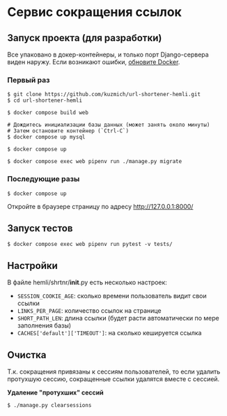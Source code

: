 # Сервис сокращения ссылок


## Запуск проекта (для разработки)
Все упаковано в докер-контейнеры, и только порт Django-сервера виден наружу.
Если возникают ошибки, [обновите Docker](https://docs.docker.com/engine/install/).

### Первый раз
```
$ git clone https://github.com/kuzmich/url-shortener-hemli.git
$ cd url-shortener-hemli

$ docker compose build web

# Дождитесь инициализации базы данных (может занять около минуты)
# Затем остановите контейнер (`Ctrl-C`)
$ docker compose up mysql

$ docker compose up

$ docker compose exec web pipenv run ./manage.py migrate
```

### Последующие разы
```
$ docker compose up
```

Откройте в браузере страницу по адресу http://127.0.0.1:8000/

## Запуск тестов
```
$ docker compose exec web pipenv run pytest -v tests/
```

## Настройки
В файле hemli/shrtnr/__init__.py есть несколько настроек:

- `SESSION_COOKIE_AGE`: сколько времени пользователь видит свои ссылки
- `LINKS_PER_PAGE`: количество ссылок на странице
- `SHORT_PATH_LEN`: длина ссылки (будет расти автоматически по мере заполнения базы)
- `CACHES['default']['TIMEOUT']`: на сколько кешируется ссылка

## Очистка
Т.к. сокращения привязаны к сессиям пользователей, то если удалить протухшую сессию,
сокращенные ссылки удалятся вместе с сессией.

**Удаление "протухших" сессий**
```
$ ./manage.py clearsessions
```
